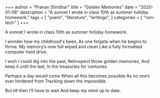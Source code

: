 +++
author = "Pranav Shridhar"
title = "Golden Memories"
date = "2020-01-08"
description = "A sonnet I wrote in class 10th as summer holiday homework."
tags = [
    "poem",
    "literature",
    "writings",
]
categories = [
    "non-tech"
]
+++

A sonnet I wrote in class 10th as summer holiday homework.

I wonder how my childhood's been,
As one forgets when he begins to thrive.
My memory’s now full wiped and clean
Like a fully formatted computer hard drive.

I wish I could dig into the past,
Retrospect those golden memories,
And keep it until the last,
In the treasuries for centuries.

Perhaps a day would come
When all this becomes possible
As no one’s ever hindered from
Tracking down the impossible.

But till then I’ll have to wait
And keep my mind up to date.
